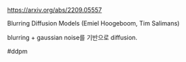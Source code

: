 https://arxiv.org/abs/2209.05557

Blurring Diffusion Models (Emiel Hoogeboom, Tim Salimans)

blurring + gaussian noise를 기반으로 diffusion.

#ddpm 
